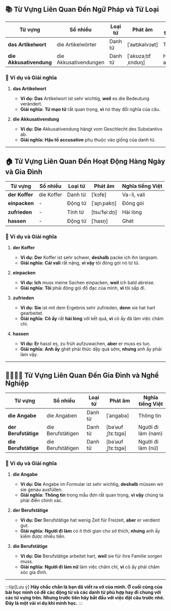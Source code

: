 ## **📚 Từ Vựng Liên Quan Đến Ngữ Pháp và Từ Loại**

|**Từ vựng**|**Số nhiều**|**Loại từ**|**Phát âm**|**Nghĩa tiếng Việt**|
|---|---|---|---|---|
|**das Artikelwort**|die Artikelwörter|Danh từ|[ˈaʁtɪkəlvɔʁt]|Từ mạo từ|
|**die Akkusativendung**|die Akkusativendungen|Danh từ|[ˈakʊzaˌtɪfˌɛndʊŋ]|Hậu tố accusative|

### **📌 Ví dụ và Giải nghĩa**

1. **das Artikelwort**
    
    - **Ví dụ:** **Das** Artikelwort ist sehr wichtig, **weil** es die Bedeutung verändert.
    - **Giải nghĩa:** **Từ mạo từ** rất quan trọng, **vì** nó thay đổi nghĩa của câu.
2. **die Akkusativendung**
    
    - **Ví dụ:** **Die** Akkusativendung hängt vom Geschlecht des Substantivs ab.
    - **Giải nghĩa:** **Hậu tố accusative** phụ thuộc vào giống của danh từ.

---
## **🏠 Từ Vựng Liên Quan Đến Hoạt Động Hàng Ngày và Gia Đình**

|**Từ vựng**|**Số nhiều**|**Loại từ**|**Phát âm**|**Nghĩa tiếng Việt**|
|---|---|---|---|---|
|**der Koffer**|die Koffer|Danh từ|[ˈkɔfɐ]|Va-li, vali|
|**einpacken**|-|Động từ|[ˈaɪ̯nˌpakn̩]|Đóng gói|
|**zufrieden**|-|Tính từ|[tsuˈfʁiːdn̩]|Hài lòng|
|**hassen**|-|Động từ|[ˈhasn̩]|Ghét|

### **📌 Ví dụ và Giải nghĩa**

1. **der Koffer**
    
    - **Ví dụ:** **Der** Koffer ist sehr schwer, **deshalb** packe ich ihn langsam.
    - **Giải nghĩa:** **Cái vali** rất nặng, **vì vậy** tôi đóng gói nó từ từ.
2. **einpacken**
    
    - **Ví dụ:** **Ich** muss meine Sachen einpacken, **weil** ich bald abreise.
    - **Giải nghĩa:** **Tôi** phải đóng gói đồ đạc của mình, **vì** tôi sắp đi.
3. **zufrieden**
    
    - **Ví dụ:** **Sie** ist mit dem Ergebnis sehr zufrieden, **denn** sie hat hart gearbeitet.
    - **Giải nghĩa:** **Cô ấy** rất **hài lòng** với kết quả, **vì** cô ấy đã làm việc chăm chỉ.
4. **hassen**
    
    - **Ví dụ:** **Er** hasst es, zu früh aufzuwachen, **aber** er muss es tun.
    - **Giải nghĩa:** **Anh ấy** ghét phải thức dậy quá sớm, **nhưng** anh ấy phải làm vậy.

---
## **👨‍👩‍👧‍👦 Từ Vựng Liên Quan Đến Gia Đình và Nghề Nghiệp**

|**Từ vựng**|**Số nhiều**|**Loại từ**|**Phát âm**|**Nghĩa tiếng Việt**|
|---|---|---|---|---|
|**die Angabe**|die Angaben|Danh từ|[ˈanɡabə]|Thông tin|
|**der Berufstätige**|die Berufstätigen|Danh từ|[bəˈʁʊfˌʃtɛːtɪɡə]|Người đi làm (nam)|
|**die Berufstätige**|die Berufstätigen|Danh từ|[bəˈʁʊfˌʃtɛːtɪɡə]|Người đi làm (nữ)|

### **📌 Ví dụ và Giải nghĩa**

1. **die Angabe**
    
    - **Ví dụ:** **Die** Angabe im Formular ist sehr wichtig, **deshalb** müssen wir sie genau ausfüllen.
    - **Giải nghĩa:** **Thông tin** trong mẫu đơn rất quan trọng, **vì vậy** chúng ta phải điền chính xác.
2. **der Berufstätige**
    
    - **Ví dụ:** **Der** Berufstätige hat wenig Zeit für Freizeit, **aber** er verdient gut.
    - **Giải nghĩa:** **Người đi làm** có ít thời gian cho sở thích, **nhưng** anh ấy kiếm được nhiều tiền.
3. **die Berufstätige**
    
    - **Ví dụ:** **Die** Berufstätige arbeitet hart, **weil** sie für ihre Familie sorgen muss.
    - **Giải nghĩa:** **Người đi làm nữ** làm việc chăm chỉ, **vì** cô ấy phải chăm sóc gia đình.


---
:::tip[Lưu ý]
**Hãy chắc chắn là bạn đã viết ra vở của mình. Ở cuối cùng của bài học mình có để các động từ và các danh từ phù hợp hay đi chung với các từ vựng trên. Nhưng trước tiên hãy bắt đầu với việc đặt câu trước nhé. Đây là một vài ví dụ khi mình học.**
:::